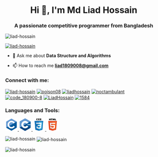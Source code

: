 <h1 align="center">Hi 👋, I'm Md Liad Hossain</h1>
<h3 align="center">A passionate competitive programmer from Bangladesh</h3>

<p align="left"> <img src="https://komarev.com/ghpvc/?username=liad-hossain&label=Profile%20views&color=0e75b6&style=flat" alt="liad-hossain" /> </p>

<p align="left"> <a href="https://github.com/ryo-ma/github-profile-trophy"><img src="https://github-profile-trophy.vercel.app/?username=liad-hossain" alt="liad-hossain" /></a> </p>

- 💬 Ask me about **Data Structure and Algorithms**

- 📫 How to reach me **liad1809008@gmail.com**

<h3 align="left">Connect with me:</h3>
<p align="left">
<a href="https://linkedin.com/in/liad-hossain" target="blank"><img align="center" src="https://raw.githubusercontent.com/rahuldkjain/github-profile-readme-generator/master/src/images/icons/Social/linked-in-alt.svg" alt="liad-hossain" height="30" width="40" /></a>
<a href="https://www.codechef.com/users/poison08" target="blank"><img align="center" src="https://cdn.jsdelivr.net/npm/simple-icons@3.1.0/icons/codechef.svg" alt="poison08" height="30" width="40" /></a>
<a href="https://www.hackerrank.com/liadhossain" target="blank"><img align="center" src="https://raw.githubusercontent.com/rahuldkjain/github-profile-readme-generator/master/src/images/icons/Social/hackerrank.svg" alt="liadhossain" height="30" width="40" /></a>
<a href="https://codeforces.com/profile/noctambulant" target="blank"><img align="center" src="https://raw.githubusercontent.com/rahuldkjain/github-profile-readme-generator/master/src/images/icons/Social/codeforces.svg" alt="noctambulant" height="30" width="40" /></a>
<a href="https://www.leetcode.com/code_180900-8" target="blank"><img align="center" src="https://raw.githubusercontent.com/rahuldkjain/github-profile-readme-generator/master/src/images/icons/Social/leet-code.svg" alt="code_180900-8" height="30" width="40" /></a>
<a href="https://www.hackerearth.com/LiadHossain" target="blank"><img align="center" src="https://raw.githubusercontent.com/rahuldkjain/github-profile-readme-generator/master/src/images/icons/Social/hackerearth.svg" alt="LiadHossain" height="30" width="40" /></a>
<a href="https://discord.gg/1584" target="blank"><img align="center" src="https://raw.githubusercontent.com/rahuldkjain/github-profile-readme-generator/master/src/images/icons/Social/discord.svg" alt="1584" height="30" width="40" /></a>
</p>

<h3 align="left">Languages and Tools:</h3>
<p align="left"> <a href="https://www.cprogramming.com/" target="_blank" rel="noreferrer"> <img src="https://raw.githubusercontent.com/devicons/devicon/master/icons/c/c-original.svg" alt="c" width="40" height="40"/> </a> <a href="https://www.w3schools.com/cpp/" target="_blank" rel="noreferrer"> <img src="https://raw.githubusercontent.com/devicons/devicon/master/icons/cplusplus/cplusplus-original.svg" alt="cplusplus" width="40" height="40"/> </a> <a href="https://www.w3schools.com/css/" target="_blank" rel="noreferrer"> <img src="https://raw.githubusercontent.com/devicons/devicon/master/icons/css3/css3-original-wordmark.svg" alt="css3" width="40" height="40"/> </a> <a href="https://www.w3.org/html/" target="_blank" rel="noreferrer"> <img src="https://raw.githubusercontent.com/devicons/devicon/master/icons/html5/html5-original-wordmark.svg" alt="html5" width="40" height="40"/> </a> </p>

<p><img align="left" src="https://github-readme-stats.vercel.app/api/top-langs?username=liad-hossain&show_icons=true&locale=en&layout=compact" alt="liad-hossain" /></p>

<p>&nbsp;<img align="center" src="https://github-readme-stats.vercel.app/api?username=liad-hossain&show_icons=true&locale=en" alt="liad-hossain" /></p>

<p><img align="center" src="https://github-readme-streak-stats.herokuapp.com/?user=liad-hossain&" alt="liad-hossain" /></p>
